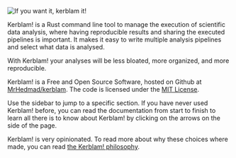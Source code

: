 ![If you want it, kerblam it!](https://gist.github.com/MrHedmad/a5c719bbc22d982425fcd23f9e1d448c/raw/53833514b7701501c1c6b696156504b39b668f81/kerblam.dev_fig.png)

Kerblam! is a Rust command line tool to manage the execution of scientific data
analysis, where having reproducible results and sharing the executed pipelines
is important. It makes it easy to write multiple analysis pipelines and select
what data is analysed.

With Kerblam! your analyses will be less bloated, more organized, and more
reproducible.

Kerblam! is a Free and Open Source Software, hosted on Github at 
[MrHedmad/kerblam](https://github.com/MrHedmad/kerblam).
The code is licensed under the [MIT License](https://github.com/MrHedmad/kerblam/blob/main/LICENSE).

Use the sidebar to jump to a specific section.
If you have never used Kerblam! before, you can read the documentation from start
to finish to learn all there is to know about Kerblam! by clicking on the arrows
on the side of the page.

Kerblam! is very opinionated. To read more about why these choices where made,
you can read [the Kerblam! philosophy](philosophy.html).
